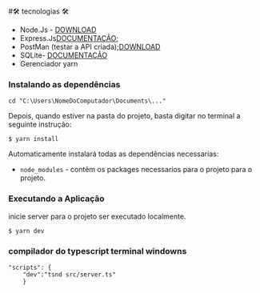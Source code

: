 #🛠 tecnologias 🛠
 - Node.Js - [DOWNLOAD](https://nodejs.org/en/)
 - Express.Js[DOCUMENTAÇÃO](http://expressjs.com/);
 - PostMan (testar a API criada);[DOWNLOAD](www.postman.com/downloads)
 - SQLite- [DOCUMENTAÇÃO](https://sqlite.org/index.html)
 - Gerenciador yarn
 
 ### Instalando as dependências
   ```
   cd "C:\Users\NomeDoComputador\Documents\..."
   ```

  Depois, quando estiver na pasta do projeto, basta digitar no terminal a seguinte instrução:

   `$ yarn install`

  Automaticamente instalará todas as dependências necessarias:

- `node_modules` -  contêm os packages necessarios para o projeto para o projeto.

### Executando a Aplicação

inicie server para o projeto ser executado localmente.

`$ yarn dev` 
 ### compilador do typescript terminal windowns
```
"scripts": {
    "dev":"tsnd src/server.ts"
    }
```

